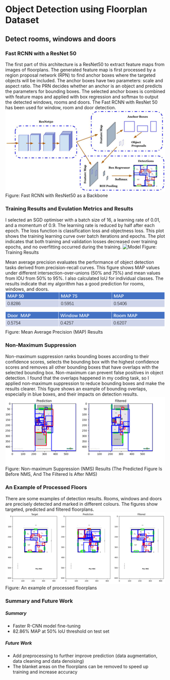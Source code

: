 # Object Detection using Floorplan Dataset
## Detect rooms, windows and doors

### Fast RCNN with a ResNet 50 ###
The first part of this architecture is a ResNet50 to extract feature maps from images of floorplans. The generated feature map is first processed by a region proposal network (RPN) to find anchor boxes where the targeted objects will be included. The anchor boxes have two parameters: scale and aspect ratio. The PRN decides whether an anchor is an object and predicts the parameters for bounding boxes. The selected anchor boxes is combined with feature maps and applied with box regression and softmax to output the detected windows, rooms and doors. The Fast RCNN with ResNet 50 has been used for window, room and door detection.
![Model](figs/Fast-RCNN-Rest50.jpg)
Figure: Fast RCNN with ResNet50 as a Backbone

### Training Results and Evulation Metrics and Results ####
I selected an SGD optimiser with a batch size of 16, a learning rate of 0.01, and a momentum of 0.9. The learning rate is reduced by half after each epoch. The loss function is classification loss and objectness loss. This plot shows the training learning curve over batch iterations and epochs. The plot indicates that both training and validation losses decreased over training epochs, and no overfitting occurred during the training.
![Model](figs/Tralning_Results.png)
Figure: Training Results

Mean average precision evaluates the performance of object detection tasks derived from precision-recall curves. This figure shows MAP values under different intersection-over-unions (50% and 75%) and mean values from IOU from 50% to 95%. I also calculated IoU for individual classes. The results indicate that my algorithm has a good prediction for rooms, windows, and doors.
![Model](figs/MAP_Results.png)
Figure: Mean Average Precision (MAP) Results 

### Non-Maximum Suppression ###
 Non-maximum suppression ranks bounding boxes according to their confidence scores, selects the bounding box with the highest confidence scores and removes all other bounding boxes that have overlaps with the selected bounding box. Non-maximum can prevent false positives in object detection. I found that the overlaps happened in my coding task, so I applied non-maximum suppression to reduce bounding boxes and make the results clearer. This figure shows an example of bounding overlaps, especially in blue boxes, and their impacts on detection results.
![Model](figs/Non-maxmium_Suppression.png)
Figure: Non-maximum Suppression (NMS) Results (The Predicted Figure Is Before NMS, And The Filtered Is After NMS)

### An Example of Processed Floors ###
There are some examples of detection results. Rooms, windows and doors are precisely detected and marked in different colours. The figures show targeted, predicted and filtered floorplans.
![Model](figs/Processed_floorplan.png)
Figure: An example of processed floorplans

### Summary and Future Work ###
##### Summary ####
- Faster R-CNN model fine-tuning
- 82.86% MAP at 50% IoU threshold on test set
##### Future Work ####
- Add preprocessing to further improve prediction (data augmentation, data cleaning and data denoising)
- The blanket areas on the floorplans can be removed to speed up training and increase accuracy
